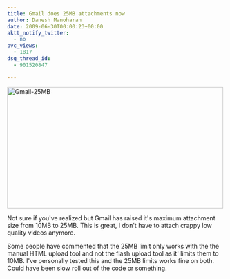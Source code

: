 ```yaml
---
title: Gmail does 25MB attachments now
author: Danesh Manoharan
date: 2009-06-30T00:00:23+00:00
aktt_notify_twitter:
  - no
pvc_views:
  - 1817
dsq_thread_id:
  - 901520847

---
```

[<img loading="lazy" class="alignnone size-medium wp-image-1570" title="Gmail-25MB" src="/wp-content/uploads/2009/06/Gmail-25MB-500x281.png" alt="Gmail-25MB" width="500" height="281" srcset="/wp-content/uploads/2009/06/Gmail-25MB-500x281.png 500w, /wp-content/uploads/2009/06/Gmail-25MB.png 518w" sizes="(max-width: 500px) 100vw, 500px" />][1]

Not sure if you've realized but Gmail has raised it's maximum attachment size from 10MB to 25MB. This is great, I don't have to attach crappy low quality videos anymore.

Some people have commented that the 25MB limit only works with the the manual HTML upload tool and not the flash upload tool as it' limits them to 10MB. I've personally tested this and the 25MB limits works fine on both. Could have been slow roll out of the code or something.

 [1]: /wp-content/uploads/2009/06/Gmail-25MB.png